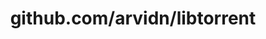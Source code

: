---
layout: post
title: github.com/arvidn/libtorrent
categories: link
tags: [انگلیسی, گیت‌هاب, برنامه‌نویسی]
---